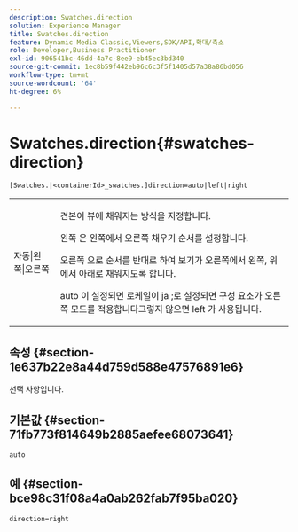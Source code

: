 ```yaml
---
description: Swatches.direction
solution: Experience Manager
title: Swatches.direction
feature: Dynamic Media Classic,Viewers,SDK/API,확대/축소
role: Developer,Business Practitioner
exl-id: 906541bc-46dd-4a7c-8ee9-eb45ec3bd340
source-git-commit: 1ec8b59f442eb96c6c3f5f1405d57a38a86bd056
workflow-type: tm+mt
source-wordcount: '64'
ht-degree: 6%

---
```


# Swatches.direction{#swatches-direction}

`[Swatches.|<containerId>_swatches.]direction=auto|left|right`

<table id="table_B4B930A32C0742F4932BF071B9EEA9F4"> 
 <tbody> 
  <tr> 
   <td> <p> <span class="codeph"> 자동|왼쪽|오른쪽  </span> </p> </td> 
   <td> <p> 견본이 뷰에 채워지는 방식을 지정합니다. </p> <p> <span class="codeph"> 왼쪽 </span> 은 왼쪽에서 오른쪽 채우기 순서를 설정합니다. </p> <p> <span class="codeph"> 오른쪽 </span> 으로 순서를 반대로 하여 보기가 오른쪽에서 왼쪽, 위에서 아래로 채워지도록 합니다. </p> <p><span class="codeph"> auto </span>이 설정되면 로케일이 <span class="codeph"> ja </span>;로 설정되면 구성 요소가 <span class="codeph"> 오른쪽 </span> 모드를 적용합니다그렇지 않으면 left 가 사용됩니다. </p> </td> 
  </tr> 
 </tbody> 
</table>

## 속성 {#section-1e637b22e8a44d759d588e47576891e6}

선택 사항입니다.

## 기본값 {#section-71fb773f814649b2885aefee68073641}

`auto`

## 예 {#section-bce98c31f08a4a0ab262fab7f95ba020}

`direction=right`
